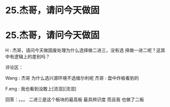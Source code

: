 # 25.杰哥，请问今天做固

# 25.杰哥，请问今天做固

H : 杰哥，请问今天做固废处理为什么选择做二进三，没有选 择做一进二呢？这其中有逻辑上的差别吗？

评论区：

Wang : 杰哥 为什么选兴源环境不选维尔利呢 杰哥 : 盘中炸板看到的

F.eng : 我也看到没敢上[流泪][流泪]

回答：。。。 二进三是这个板块的最高板 最具辨识度 而且我 也做了二板
